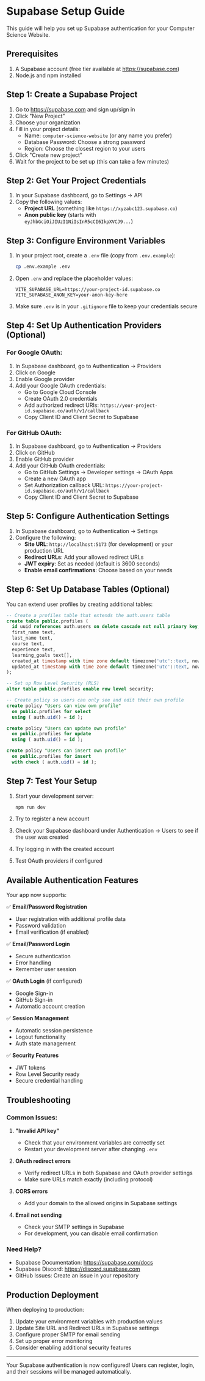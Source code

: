 # Supabase Setup Guide

This guide will help you set up Supabase authentication for your Computer Science Website.

## Prerequisites

1. A Supabase account (free tier available at https://supabase.com)
2. Node.js and npm installed

## Step 1: Create a Supabase Project

1. Go to https://supabase.com and sign up/sign in
2. Click "New Project"
3. Choose your organization
4. Fill in your project details:
   - Name: `computer-science-website` (or any name you prefer)
   - Database Password: Choose a strong password
   - Region: Choose the closest region to your users
5. Click "Create new project"
6. Wait for the project to be set up (this can take a few minutes)

## Step 2: Get Your Project Credentials

1. In your Supabase dashboard, go to Settings → API
2. Copy the following values:
   - **Project URL** (something like `https://xyzabc123.supabase.co`)
   - **Anon public key** (starts with `eyJhbGciOiJIUzI1NiIsInR5cCI6IkpXVCJ9...`)

## Step 3: Configure Environment Variables

1. In your project root, create a `.env` file (copy from `.env.example`):
   ```bash
   cp .env.example .env
   ```

2. Open `.env` and replace the placeholder values:
   ```env
   VITE_SUPABASE_URL=https://your-project-id.supabase.co
   VITE_SUPABASE_ANON_KEY=your-anon-key-here
   ```

3. Make sure `.env` is in your `.gitignore` file to keep your credentials secure

## Step 4: Set Up Authentication Providers (Optional)

### For Google OAuth:
1. In Supabase dashboard, go to Authentication → Providers
2. Click on Google
3. Enable Google provider
4. Add your Google OAuth credentials:
   - Go to Google Cloud Console
   - Create OAuth 2.0 credentials
   - Add authorized redirect URIs: `https://your-project-id.supabase.co/auth/v1/callback`
   - Copy Client ID and Client Secret to Supabase

### For GitHub OAuth:
1. In Supabase dashboard, go to Authentication → Providers
2. Click on GitHub
3. Enable GitHub provider
4. Add your GitHub OAuth credentials:
   - Go to GitHub Settings → Developer settings → OAuth Apps
   - Create a new OAuth app
   - Set Authorization callback URL: `https://your-project-id.supabase.co/auth/v1/callback`
   - Copy Client ID and Client Secret to Supabase

## Step 5: Configure Authentication Settings

1. In Supabase dashboard, go to Authentication → Settings
2. Configure the following:
   - **Site URL**: `http://localhost:5173` (for development) or your production URL
   - **Redirect URLs**: Add your allowed redirect URLs
   - **JWT expiry**: Set as needed (default is 3600 seconds)
   - **Enable email confirmations**: Choose based on your needs

## Step 6: Set Up Database Tables (Optional)

You can extend user profiles by creating additional tables:

```sql
-- Create a profiles table that extends the auth.users table
create table public.profiles (
  id uuid references auth.users on delete cascade not null primary key,
  first_name text,
  last_name text,
  course text,
  experience text,
  learning_goals text[],
  created_at timestamp with time zone default timezone('utc'::text, now()) not null,
  updated_at timestamp with time zone default timezone('utc'::text, now()) not null
);

-- Set up Row Level Security (RLS)
alter table public.profiles enable row level security;

-- Create policy so users can only see and edit their own profile
create policy "Users can view own profile" 
  on public.profiles for select 
  using ( auth.uid() = id );

create policy "Users can update own profile" 
  on public.profiles for update 
  using ( auth.uid() = id );

create policy "Users can insert own profile" 
  on public.profiles for insert 
  with check ( auth.uid() = id );
```

## Step 7: Test Your Setup

1. Start your development server:
   ```bash
   npm run dev
   ```

2. Try to register a new account
3. Check your Supabase dashboard under Authentication → Users to see if the user was created
4. Try logging in with the created account
5. Test OAuth providers if configured

## Available Authentication Features

Your app now supports:

✅ **Email/Password Registration**
- User registration with additional profile data
- Password validation
- Email verification (if enabled)

✅ **Email/Password Login**
- Secure authentication
- Error handling
- Remember user session

✅ **OAuth Login** (if configured)
- Google Sign-in
- GitHub Sign-in
- Automatic account creation

✅ **Session Management**
- Automatic session persistence
- Logout functionality
- Auth state management

✅ **Security Features**
- JWT tokens
- Row Level Security ready
- Secure credential handling

## Troubleshooting

### Common Issues:

1. **"Invalid API key"**
   - Check that your environment variables are correctly set
   - Restart your development server after changing `.env`

2. **OAuth redirect errors**
   - Verify redirect URLs in both Supabase and OAuth provider settings
   - Make sure URLs match exactly (including protocol)

3. **CORS errors**
   - Add your domain to the allowed origins in Supabase settings

4. **Email not sending**
   - Check your SMTP settings in Supabase
   - For development, you can disable email confirmation

### Need Help?

- Supabase Documentation: https://supabase.com/docs
- Supabase Discord: https://discord.supabase.com
- GitHub Issues: Create an issue in your repository

## Production Deployment

When deploying to production:

1. Update your environment variables with production values
2. Update Site URL and Redirect URLs in Supabase settings
3. Configure proper SMTP for email sending
4. Set up proper error monitoring
5. Consider enabling additional security features

---

Your Supabase authentication is now configured! Users can register, login, and their sessions will be managed automatically.